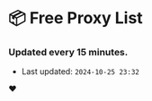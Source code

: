 # :package: Free Proxy List
### Updated every 15 minutes.

- Last updated: `2024-10-25 23:32`

:heart:
